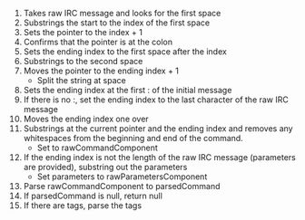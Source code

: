 1. Takes raw IRC message and looks for the first space
2. Substrings the start to the index of the first space
3. Sets the pointer to the index + 1
4. Confirms that the pointer is at the colon
5. Sets the ending index to the first space after the index
6. Substrings to the second space
7. Moves the pointer to the ending index + 1
	* Split the string at space
8. Sets the ending index at the first : of the initial message
9. If there is no :, set the ending index to the last character of the raw IRC message
10. Moves the ending index one over
11. Substrings at the current pointer and the ending index and removes any whitespaces from the beginning and end of the command.
	* Set to rawCommandComponent
12. If the ending index is not the length of the raw IRC message (parameters are provided), substring out the parameters
	* Set parameters to rawParametersComponent
13. Parse rawCommandComponent to parsedCommand
14. If parsedCommand is null, return null
15. If there are tags, parse the tags
